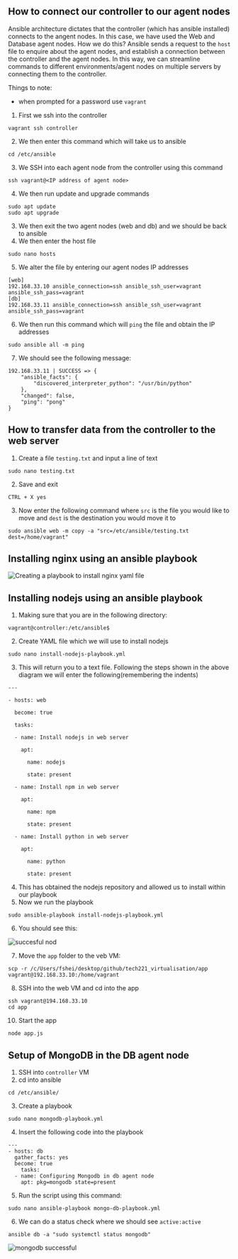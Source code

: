 ## How to connect our controller to our agent nodes

Ansible architecture dictates that the controller (which has ansible installed) connects to the angent nodes. In this case, we have used the Web and Database agent nodes. How we do this? Ansible sends a request to the `host` file to enquire about the agent nodes, and establish a connection between the controller and the agent nodes.
In this way, we can streamline commands to different environments/agent nodes on multiple servers by connecting them to the controller. 

Things to note:
- when prompted for a password use `vagrant`

1. First we ssh into the controller

```
vagrant ssh controller
```

2. We then enter this command which will take us to ansible 

```
cd /etc/ansible
```

3. We SSH into each agent node from the controller using this command 
```
ssh vagrant@<IP address of agent node>
```
4. We then run update and upgrade commands

```
sudo apt update
sudo apt upgrade
```

3. We then exit the two agent nodes (web and db) and we should be back to ansible
4. We then enter the host file

```
sudo nano hosts
```

5. We alter the file by entering our agent nodes IP addresses
```
[web]
192.168.33.10 ansible_connection=ssh ansible_ssh_user=vagrant ansible_ssh_pass=vagrant
[db]
192.168.33.11 ansible_connection=ssh ansible_ssh_user=vagrant ansible_ssh_pass=vagrant

```
6. We then run this command which will `ping` the file and obtain the IP addresses

```
sudo ansible all -m ping
```
7. We should see the following message:

```
192.168.33.11 | SUCCESS => {
    "ansible_facts": {
        "discovered_interpreter_python": "/usr/bin/python"
    },
    "changed": false,
    "ping": "pong"
}

```

## How to transfer data from the controller to the web server

1. Create a file `testing.txt` and input a line of text

```
sudo nano testing.txt
```
2. Save and exit

```
CTRL + X yes
```
3. Now enter the following command where `src` is the file you would like to move and `dest` is the destination you would move it to 

```
sudo ansible web -m copy -a "src=/etc/ansible/testing.txt dest=/home/vagrant"
```

## Installing nginx using an ansible playbook

![Creating a playbook to install nginx yaml file](https://github.com/fsh-nur/Iac/assets/129324316/d5a92fd7-957c-4eff-9497-0c31184854e9)

## Installing nodejs using an ansible playbook

1. Making sure that you are in the following directory:

```
vagrant@controller:/etc/ansible$
```
2. Create YAML file which we will use to install nodejs

```
sudo nano install-nodejs-playbook.yml
```

3. This will return you to a text file. Following the steps shown in the above diagram we will enter the following(remembering the indents)

```
---

- hosts: web

  become: true

  tasks:

  - name: Install nodejs in web server

    apt:

      name: nodejs

      state: present

  - name: Install npm in web server

    apt:

      name: npm

      state: present

  - name: Install python in web server

    apt:

      name: python

      state: present
```
4. This has obtained the nodejs repository and allowed us to install within our playbook
5. Now we run the playbook

```
sudo ansible-playbook install-nodejs-playbook.yml

```
6. You should see this:

![succesful nod](https://github.com/fsh-nur/Iac/assets/129324316/4634301f-3e60-4f99-8c5b-60a6fdcca50b)

7. Move the `app` folder to the veb VM:

```
scp -r /c/Users/fshei/desktop/github/tech221_virtualisation/app vagrant@192.168.33.10:/home/vagrant
```
8. SSH into the web VM and cd into the app

```
ssh vagrant@194.168.33.10
cd app
```
10. Start the app

```
node app.js
```

## Setup of MongoDB in the DB agent node

1. SSH into `controller` VM
2. cd into ansible

```
cd /etc/ansible/
```
3. Create a playbook 

```
sudo nano mongodb-playbook.yml
```
4. Insert the following code into the playbook

```
---
- hosts: db
  gather_facts: yes
  become: true
    tasks:
  - name: Configuring Mongodb in db agent node
    apt: pkg=mongodb state=present
```

5. Run the script using this command:

```
sudo nano ansible-playbook mongo-db-playbook.yml
```
6. We can do a status check where we should see `active:active`

```
ansible db -a "sudo systemctl status mongodb"
```
![mongodb successful](https://github.com/fsh-nur/Iac/assets/129324316/8bcec0a4-a940-452e-b7c0-7ef33dbab01d)


